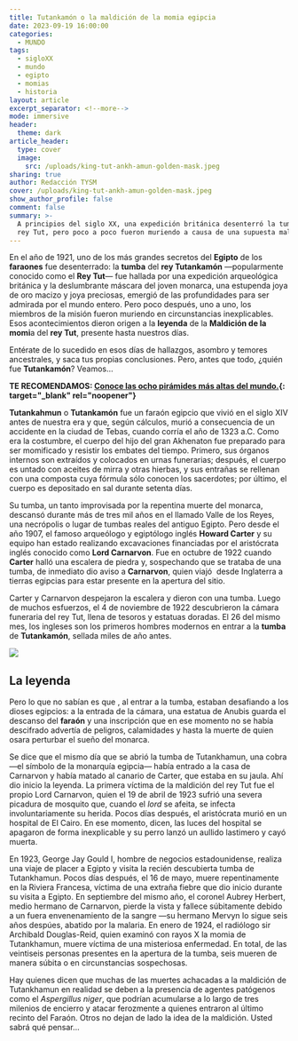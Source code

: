 ```yaml
---
title: Tutankamón o la maldición de la momia egipcia
date: 2023-09-19 16:00:00
categories:
  - MUNDO
tags:
  - sigloXX
  - mundo
  - egipto
  - momias
  - historia
layout: article
excerpt_separator: <!--more-->
mode: immersive
header:
  theme: dark
article_header:
  type: cover
  image:
    src: /uploads/king-tut-ankh-amun-golden-mask.jpeg
sharing: true
author: Redacción TYSM
cover: /uploads/king-tut-ankh-amun-golden-mask.jpeg
show_author_profile: false
comment: false
summary: >-
  A principios del siglo XX, una expedición británica desenterró la tumba del
  rey Tut, pero poco a poco fueron muriendo a causa de una supuesta maldición…
---
```

En el año de 1921, uno de los más grandes secretos del **Egipto** de los **faraones** fue desenterrado: la **tumba** del **rey Tutankamón** —popularmente conocido como el **Rey Tut**— fue hallada por una expedición arqueológica británica y la deslumbrante máscara del joven monarca, una estupenda joya de oro macizo y joya preciosas, emergió de las profundidades para ser admirada por el mundo entero. Pero poco después, uno a uno, los miembros de la misión fueron muriendo en circunstancias inexplicables. Esos acontecimientos dieron origen a la **leyenda** de la **Maldición de la momi**a del **rey Tut**, presente hasta nuestros días.

Entérate de lo sucedido en esos días de hallazgos, asombro y temores ancestrales, y saca tus propias conclusiones. Pero, antes que todo, ¿quién fue&nbsp;**Tutankamón**? Veamos…

**TE RECOMENDAMOS: [Conoce las ocho pirámides más altas del mundo.](https://blog.tonoysumariachi.com/mundo/2022/06/16/piramides-mas-altas-del-mundo.html){: target="_blank" rel="noopener"}**

**Tutankahmun** o **Tutankamón** fue un faraón egipcio que vivió en el siglo XIV antes de nuestra era y que, según cálculos, murió a consecuencia de un accidente en la ciudad de Tebas, cuando corría el año de 1323 a.C. Como era la costumbre, el cuerpo del hijo del gran Akhenaton fue preparado para ser momificado y resistir los embates del tiempo. Primero, sus órganos internos son extraídos y colocados en urnas funerarias; después, el cuerpo es untado con aceites de mirra y otras hierbas, y sus entrañas se rellenan con una composta cuya fórmula sólo conocen los sacerdotes; por último, el cuerpo es depositado en sal durante setenta días.

Su tumba, un tanto improvisada por la repentina muerte del monarca, descansó durante más de tres mil años en el llamado Valle de los Reyes, una necrópolis o lugar de tumbas reales del antiguo Egipto. Pero desde el año 1907, el famoso arqueólogo y egiptólogo inglés **Howard Carter** y su equipo han estado realizando excavaciones financiadas por el aristócrata inglés conocido como **Lord Carnarvon**. Fue en octubre de 1922 cuando **Carter** halló una escalera de piedra y, sospechando que se trataba de una tumba, de inmediato dio aviso a **Carnarvon**, quien viajó&nbsp; desde Inglaterra a tierras egipcias para estar presente en la apertura del sitio.

Carter y Carnarvon despejaron la escalera y dieron con una tumba. Luego de muchos esfuerzos, el 4 de noviembre de 1922 descubrieron la cámara funeraria del rey Tut, llena de tesoros y estatuas doradas. El 26 del mismo mes, los ingleses son los primeros hombres modernos en entrar a la **tumba** de **Tutankamón**, sellada miles de año antes.

![](https://upload.wikimedia.org/wikipedia/commons/c/c9/Tuts_Tomb_Opened.JPG)

## La leyenda

Pero lo que no sabían es que , al entrar a la tumba, estaban desafiando a los dioses egipcios: a la entrada de la cámara, una estatua de Anubis guarda el descanso del **faraón** y una inscripción que en ese momento no se había descifrado advertía de peligros, calamidades y hasta la muerte de quien osara perturbar el sueño del monarca.

Se dice que el mismo día que se abrió la tumba de Tutankhamun, una cobra —el símbolo de la monarquía egipcia— había entrado a la casa de Carnarvon y había matado al canario de Carter, que estaba en su jaula. Ahí dio inicio la leyenda. La primera víctima de la maldición del rey Tut fue el propio Lord Carnarvon, quien el 19 de abril de 1923 sufrió una severa picadura de mosquito que, cuando el *lord* se afeita, se infecta involuntariamente su herida. Pocos días después, el aristócrata murió en un hospital de El Cairo. En ese momento, dicen, las luces del hospital se apagaron de forma inexplicable y su perro lanzó un aullido lastimero y cayó muerta.&nbsp;



En 1923, George Jay Gould I, hombre de negocios estadounidense, realiza una viaje de placer a Egipto y visita la recién descubierta tumba de Tutankhamun. Pocos días después, el 16 de mayo, muere repentinamente en la Riviera Francesa, víctima de una extraña fiebre que dio inicio durante su visita a Egipto. En septiembre del mismo año, el coronel Aubrey Herbert, medio hermano de Carnarvon, pierde la vista y fallece súbitamente debido a un fuera envenenamiento de la sangre —su hermano Mervyn lo sigue seis años despúes, abatido por la malaria. En enero de 1924, el radiólogo sir Archibald Douglas-Reid, quien examinó con rayos X la momia de Tutankhamun, muere víctima de una misteriosa enfermedad. En total, de las veintiseis personas presentes en la apertura de la tumba, seis mueren de manera súbita o en circunstancias sospechosas.

Hay quienes dicen que muchas de las muertes achacadas a la maldición de Tutankhamun en realidad se deben a la presencia de agentes patógenos como el *Aspergillus niger*, que podrían acumularse a lo largo de tres milenios de encierro y atacar ferozmente a quienes entraron al último recinto del Faraón. Otros no dejan de lado la idea de la maldición. Usted sabrá qué pensar…